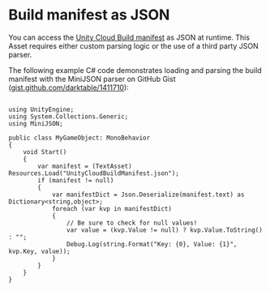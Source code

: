 # Build manifest as JSON 

You can access the [Unity Cloud Build manifest](UnityCloudBuildManifest) as JSON at runtime. This Asset requires either custom parsing logic or the use of a third party JSON parser.

The following example C# code demonstrates loading and parsing the build manifest with the MiniJSON parser on GitHub Gist ([gist.github.com/darktable/1411710](https://gist.github.com/darktable/1411710)):

````

using UnityEngine;
using System.Collections.Generic;
using MiniJSON;

public class MyGameObject: MonoBehavior
{
    void Start()
    {
        var manifest = (TextAsset) Resources.Load("UnityCloudBuildManifest.json");
        if (manifest != null)
        {
            var manifestDict = Json.Deserialize(manifest.text) as Dictionary<string,object>;
            foreach (var kvp in manifestDict)
            {
                // Be sure to check for null values!
                var value = (kvp.Value != null) ? kvp.Value.ToString() : "";
                Debug.Log(string.Format("Key: {0}, Value: {1}", kvp.Key, value));
            }
        }
    }
}
````
